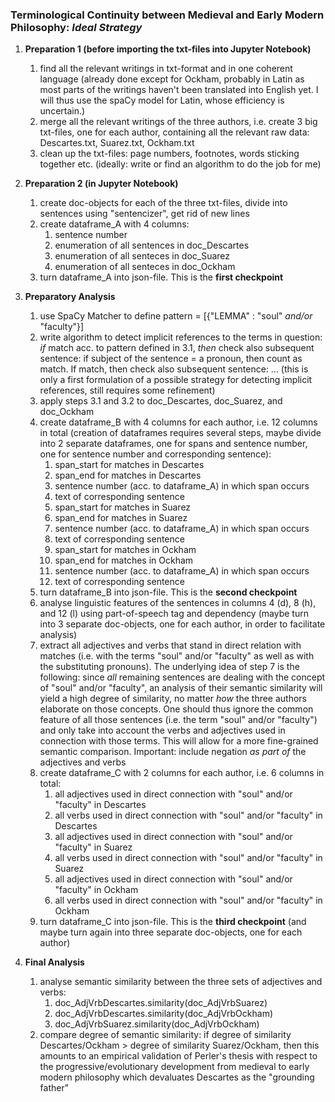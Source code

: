 ### Terminological Continuity between Medieval and Early Modern Philosophy: *Ideal Strategy*

1. **Preparation 1 (before importing the txt-files into Jupyter Notebook)**

    1. find all the relevant writings in txt-format and in one coherent language (already done except for Ockham, probably in Latin as most parts of the writings haven't been translated into English yet. I will thus use the spaCy model for Latin, whose efficiency is uncertain.)
    2. merge all the relevant writings of the three authors, i.e. create 3 big txt-files, one for each author, containing all the relevant raw data: Descartes.txt, Suarez.txt, Ockham.txt
    3. clean up the txt-files: page numbers, footnotes, words sticking together etc. (ideally: write or find an algorithm to do the job for me)


2. **Preparation 2 (in Jupyter Notebook)**

    1. create doc-objects for each of the three txt-files, divide into sentences using "sentencizer", get rid of new lines
    2. create dataframe_A with 4 columns:
        1. sentence number
        2. enumeration of all sentences in doc_Descartes
        3. enumeration of all senteces in doc_Suarez
        4. enumeration of all senteces in doc_Ockham
    3. turn dataframe_A into json-file. This is the **first checkpoint**


3. **Preparatory Analysis**

    1. use SpaCy Matcher to define pattern = [{"LEMMA" : "soul" *and/or* "faculty"}]
    2. write algorithm to detect implicit references to the terms in question: *if* match acc. to pattern defined in 3.1, *then* check also subsequent sentence: if subject of the sentence = a pronoun, then count as match. If match, then check also subsequent sentence: ... (this is only a first formulation of a possible strategy for detecting implicit references, still requires some refinement)
    3. apply steps 3.1 and 3.2 to doc_Descartes, doc_Suarez, and doc_Ockham
    4. create dataframe_B with 4 columns for each author, i.e. 12 columns in total (creation of dataframes requires several steps, maybe divide into 2 separate dataframes, one for spans and sentence number, one for sentence number and corresponding sentence):
        1. span_start for matches in Descartes
        2. span_end for matches in Descartes
        3. sentence number (acc. to dataframe_A) in which span occurs
        4. text of corresponding sentence
        5.  span_start for matches in Suarez
        6. span_end for matches in Suarez
        7. sentence number (acc. to dataframe_A) in which span occurs
        8. text of corresponding sentence
        9.  span_start for matches in Ockham
        10. span_end for matches in Ockham
        11. sentence number (acc. to dataframe_A) in which span occurs
        12. text of corresponding sentence
    5. turn dataframe_B into json-file. This is the **second checkpoint**
    6. analyse linguistic features of the sentences in columns 4 (d), 8 (h), and  12 (l) using part-of-speech tag and dependency (maybe turn into 3 separate doc-objects, one for each author, in order to facilitate analysis)
    7. extract all adjectives and verbs that stand in direct relation with matches (i.e. with the terms "soul" and/or "faculty" as well as with the substituting pronouns). The underlying idea of step 7 is the following: since *all* remaining sentences are dealing with the concept of "soul" and/or "faculty", an analysis of their semantic similarity will yield a high degree of similarity, no matter *how* the three authors elaborate on those concepts. One should thus ignore the common feature of all those sentences (i.e. the term "soul" and/or "faculty") and only take into account the verbs and adjectives used in connection with those terms. This will allow for a more fine-grained semantic comparison. Important: include negation *as part of* the adjectives and verbs
    8. create dataframe_C with 2 columns for each author, i.e. 6 columns in total:
        1. all adjectives used in direct connection with "soul" and/or "faculty" in Descartes
        2. all verbs used in direct connection with "soul" and/or "faculty" in Descartes
        3. all adjectives used in direct connection with "soul" and/or "faculty" in Suarez
        4. all verbs used in direct connection with "soul" and/or "faculty" in Suarez
        5. all adjectives used in direct connection with "soul" and/or "faculty" in Ockham
        6. all verbs used in direct connection with "soul" and/or "faculty" in Ockham
    9. turn dataframe_C into json-file. This is the **third checkpoint** (and maybe turn again into three separate doc-objects, one for each author)


4. **Final Analysis**

    1. analyse semantic similarity between the three sets of adjectives and verbs:
        1.  doc_AdjVrbDescartes.similarity(doc_AdjVrbSuarez)
        2.  doc_AdjVrbDescartes.similarity(doc_AdjVrbOckham)
        3.  doc_AdjVrbSuarez.similarity(doc_AdjVrbOckham)
    2. compare degree of semantic similarity: if degree of similarity Descartes/Ockham > degree of similarity Suarez/Ockham, then this amounts to an empirical validation of Perler's thesis with respect to the progressive/evolutionary development from medieval to early modern philosophy which devaluates Descartes as the "grounding father"
